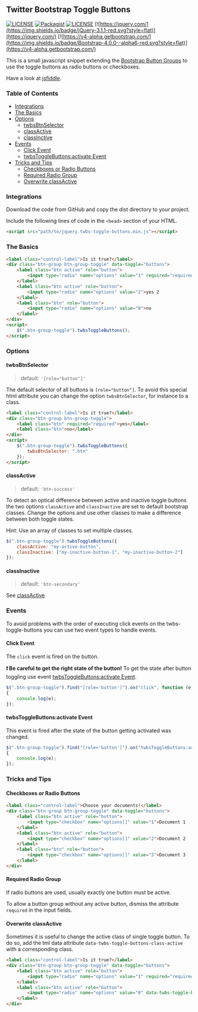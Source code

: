 ## Twitter Bootstrap Toggle Buttons

[![LICENSE](https://img.shields.io/badge/release-0.0.2-blue.svg?style=flat)](https://github.com/prokki/twbs-toggle-buttons/releases/tag/0.0.2)
[![Packagist](https://img.shields.io/badge/Packagist-0.0.2-blue.svg?style=flat)](https://packagist.org/packages/prokki/twbs-toggle-buttons)
[![LICENSE](https://img.shields.io/badge/License-MIT-blue.svg?style=flat)](LICENSE)
[![https://jquery.com/](https://img.shields.io/badge/jQuery-3.1.1-red.svg?style=flat)](https://jquery.com/)
[![https://v4-alpha.getbootstrap.com/](https://img.shields.io/badge/Bootstrap-4.0.0--alpha6-red.svg?style=flat)](https://v4-alpha.getbootstrap.com/)

This is a small javascript snippet extending the [Bootstrap Button Groups](https://v4-alpha.getbootstrap.com/components/button-group/) to use the toggle buttons as radio buttons or checkboxes. 

Have a look at [jsfiddle](https://jsfiddle.net/prokki/tccew78a/).

### Table of Contents

* [Integrations](#integrations)
* [The Basics](#the-basics)
* [Options](#options)
  * [twbsBtnSelector](#twbsbtnselector)
  * [classActive](#classactive)
  * [classInctive](#classinactive)
* [Events](#events)  
  * [Click Event](#click-event)
  * [twbsToggleButtons:activate Event](#twbstogglebuttonsactivate-event)  
* [Tricks and Tips](#tricks-and-tips)
  * [Checkboxes or Radio Buttons](#checkboxes-or-radio-buttons)
  * [Required Radio Group](#required-radio-group)
  * [Overwrite classActive](#overwrite-classactive)

### Integrations

Download the code from GitHub and copy the dist directory to your project.

Include the following lines of code in the `<head>` section of your HTML.

```html
<script src="path/to/jquery.twbs-toggle-buttons.min.js"></script>
```

### The Basics

```html
<label class="control-label">Is it true?</label>
<div class="btn-group btn-group-toggle" data-toggle="buttons">
    <label class="btn active" role="button">
        <input type="radio" name="options" value="1" required="required">yes 1
    </label>
    <label class="btn active" role="button">
        <input type="radio" name="options" value="2">yes 2
    </label>
    <label class="btn" role="button">
        <input type="radio" name="options" value="0">no
    </label>
</div>
<script>
    $(".btn-group-toggle").twbsToggleButtons();
</script>
```

### Options

#### twbsBtnSelector
> default: `'[role="button"]'`

The default selector of all buttons is `[role="button"]`. To avoid this special html attribute you can change the option `twbsBtnSelector`, for instance to a class.

```html
<label class="control-label">Is it true?</label>
<div class="btn-group btn-group-toggle">
    <label class="btn" required="required">yes</label>
    <label class="btn">no</label>
</div>
<script>
    $(".btn-group-toggle").twbsToggleButtons({
        twbsBtnSelector: ".btn"
    });
</script>
```

#### classActive
> default: `'btn-success'`

To detect an optical difference between active and inactive toggle buttons the two options `classActive` and
`classInactive` are set to default bootstrap classes. Change the options and use other classes to make a
difference between both toggle states.

Hint: Use an array of classes to set multiple classes.

```javascript
$(".btn-group-toggle").twbsToggleButtons({
    classActive: "my-active-button",
    classInactive: ["my-inactive-button-1", "my-inactive-button-2"]
});
```

#### classInactive
> default: `'btn-secondary'`

See [classActive](#classActive)

### Events

To avoid problems with the order of executing click events on the twbs-toggle-buttons you can use
two event types to handle events.

#### Click Event

The `click` event is fired on the button.

**:exclamation: Be careful to get the right state of the button!** To get the state after button toggling use event
[twbsToggleButtons:activate Event](#twbstogglebuttonsactivate-event).

```javascript
$(".btn-group-toggle").find("[role='button']").on("click", function (e)
{
    console.log(e);
});
```

#### twbsToggleButtons:activate Event

This event is fired after the state of the button getting activated was changed.

```javascript
$(".btn-group-toggle").find("[role='button']").on("twbsToggleButtons:activate", function (e)
{
    console.log(e);
});
```

### Tricks and Tips

#### Checkboxes or Radio Buttons

```html
<label class="control-label">Choose your documents!</label>
<div class="btn-group btn-group-toggle" data-toggle="buttons">
    <label class="btn active" role="button">
        <input type="checkbox" name="options[]" value="1">Document 1
    </label>
    <label class="btn active" role="button">
        <input type="checkbox" name="options[]" value="2">Document 2
    </label>
    <label class="btn" role="button">
        <input type="checkbox" name="options[]" value="3">Document 3
    </label>
</div>
```

#### Required Radio Group

If radio buttons are used, usually exactly one button must be active.

To allow a button group without any active button, dismiss the attribute `required` in the input fields.

#### Overwrite classActive

Sometimes it is useful to change the active class of single toggle button. To do so, add the tml data attribute `data-twbs-toggle-buttons-class-active`
with a corresponding class.

```html
<label class="control-label">Is it true?</label>
<div class="btn-group btn-group-toggle" data-toggle="buttons">
    <label class="btn active" role="button">
        <input type="radio" name="options" value="1" required="required">yes
    </label>
    <label class="btn active" role="button">
        <input type="radio" name="options" value="0" data-twbs-toggle-buttons-class-active="btn-danger">no
    </label>
</div>
```